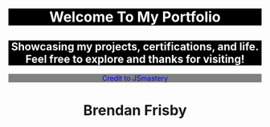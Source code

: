 <!DOCTYPE html>
<html lang="en">
<head>
    <meta charset="UTF-8">
    <meta name="viewport" content="width=device-width, initial-scale=1.0">
</head>
<body>
    <h1 style="color: white;text-align: center;background:black">Welcome To My Portfolio</h1>
    <h2 style="color: white;text-align: center;background:black">Showcasing my projects, certifications, and life. Feel free to explore and thanks for visiting! </h2>
    <p style="text-align:center;color:blue;background:grey">Credit to JSmastery</p>
    <h1 style="text-align:center">Brendan Frisby</h1>
</body>
</html>
